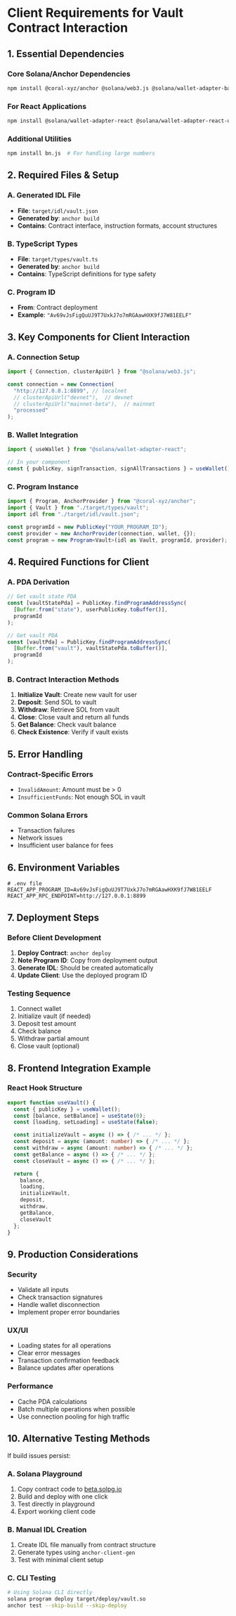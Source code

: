 # Client Requirements for Vault Contract Interaction

## 1. Essential Dependencies

### Core Solana/Anchor Dependencies
```bash
npm install @coral-xyz/anchor @solana/web3.js @solana/wallet-adapter-base
```

### For React Applications
```bash
npm install @solana/wallet-adapter-react @solana/wallet-adapter-react-ui @solana/wallet-adapter-wallets
```

### Additional Utilities
```bash
npm install bn.js  # For handling large numbers
```

## 2. Required Files & Setup

### A. Generated IDL File
- **File**: `target/idl/vault.json`
- **Generated by**: `anchor build`
- **Contains**: Contract interface, instruction formats, account structures

### B. TypeScript Types
- **File**: `target/types/vault.ts`
- **Generated by**: `anchor build`
- **Contains**: TypeScript definitions for type safety

### C. Program ID
- **From**: Contract deployment
- **Example**: `"Av69vJsFigQuUJ9T7UxkJ7o7mRGAawHXK9fJ7W81EELF"`

## 3. Key Components for Client Interaction

### A. Connection Setup
```typescript
import { Connection, clusterApiUrl } from "@solana/web3.js";

const connection = new Connection(
  "http://127.0.0.1:8899", // localnet
  // clusterApiUrl("devnet"),  // devnet
  // clusterApiUrl("mainnet-beta"),  // mainnet
  "processed"
);
```

### B. Wallet Integration
```typescript
import { useWallet } from "@solana/wallet-adapter-react";

// In your component
const { publicKey, signTransaction, signAllTransactions } = useWallet();
```

### C. Program Instance
```typescript
import { Program, AnchorProvider } from "@coral-xyz/anchor";
import { Vault } from "./target/types/vault";
import idl from "./target/idl/vault.json";

const programId = new PublicKey("YOUR_PROGRAM_ID");
const provider = new AnchorProvider(connection, wallet, {});
const program = new Program<Vault>(idl as Vault, programId, provider);
```

## 4. Required Functions for Client

### A. PDA Derivation
```typescript
// Get vault state PDA
const [vaultStatePda] = PublicKey.findProgramAddressSync(
  [Buffer.from("state"), userPublicKey.toBuffer()],
  programId
);

// Get vault PDA
const [vaultPda] = PublicKey.findProgramAddressSync(
  [Buffer.from("vault"), vaultStatePda.toBuffer()],
  programId
);
```

### B. Contract Interaction Methods
1. **Initialize Vault**: Create new vault for user
2. **Deposit**: Send SOL to vault
3. **Withdraw**: Retrieve SOL from vault
4. **Close**: Close vault and return all funds
5. **Get Balance**: Check vault balance
6. **Check Existence**: Verify if vault exists

## 5. Error Handling

### Contract-Specific Errors
- `InvalidAmount`: Amount must be > 0
- `InsufficientFunds`: Not enough SOL in vault

### Common Solana Errors
- Transaction failures
- Network issues
- Insufficient user balance for fees

## 6. Environment Variables

```env
# .env file
REACT_APP_PROGRAM_ID=Av69vJsFigQuUJ9T7UxkJ7o7mRGAawHXK9fJ7W81EELF
REACT_APP_RPC_ENDPOINT=http://127.0.0.1:8899
```

## 7. Deployment Steps

### Before Client Development
1. **Deploy Contract**: `anchor deploy`
2. **Note Program ID**: Copy from deployment output
3. **Generate IDL**: Should be created automatically
4. **Update Client**: Use the deployed program ID

### Testing Sequence
1. Connect wallet
2. Initialize vault (if needed)
3. Deposit test amount
4. Check balance
5. Withdraw partial amount
6. Close vault (optional)

## 8. Frontend Integration Example

### React Hook Structure
```typescript
export function useVault() {
  const { publicKey } = useWallet();
  const [balance, setBalance] = useState(0);
  const [loading, setLoading] = useState(false);

  const initializeVault = async () => { /* ... */ };
  const deposit = async (amount: number) => { /* ... */ };
  const withdraw = async (amount: number) => { /* ... */ };
  const getBalance = async () => { /* ... */ };
  const closeVault = async () => { /* ... */ };

  return {
    balance,
    loading,
    initializeVault,
    deposit,
    withdraw,
    getBalance,
    closeVault
  };
}
```

## 9. Production Considerations

### Security
- Validate all inputs
- Check transaction signatures
- Handle wallet disconnection
- Implement proper error boundaries

### UX/UI
- Loading states for all operations
- Clear error messages
- Transaction confirmation feedback
- Balance updates after operations

### Performance
- Cache PDA calculations
- Batch multiple operations when possible
- Use connection pooling for high traffic

## 10. Alternative Testing Methods

If build issues persist:

### A. Solana Playground
1. Copy contract code to [beta.solpg.io](https://beta.solpg.io)
2. Build and deploy with one click
3. Test directly in playground
4. Export working client code

### B. Manual IDL Creation
1. Create IDL file manually from contract structure
2. Generate types using `anchor-client-gen`
3. Test with minimal client setup

### C. CLI Testing
```bash
# Using Solana CLI directly
solana program deploy target/deploy/vault.so
anchor test --skip-build --skip-deploy
``` 